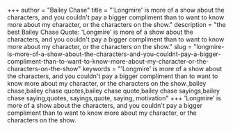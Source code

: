 +++
author = "Bailey Chase"
title = "'Longmire' is more of a show about the characters, and you couldn't pay a bigger compliment than to want to know more about my character, or the characters on the show."
description = "the best Bailey Chase Quote: 'Longmire' is more of a show about the characters, and you couldn't pay a bigger compliment than to want to know more about my character, or the characters on the show."
slug = "longmire-is-more-of-a-show-about-the-characters-and-you-couldnt-pay-a-bigger-compliment-than-to-want-to-know-more-about-my-character-or-the-characters-on-the-show"
keywords = "'Longmire' is more of a show about the characters, and you couldn't pay a bigger compliment than to want to know more about my character, or the characters on the show.,bailey chase,bailey chase quotes,bailey chase quote,bailey chase sayings,bailey chase saying,quotes, sayings,quote, saying, motivation"
+++
'Longmire' is more of a show about the characters, and you couldn't pay a bigger compliment than to want to know more about my character, or the characters on the show.
